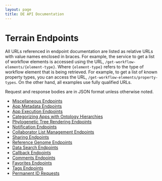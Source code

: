 ```yaml
---
layout: page
title: DE API Documentation
---
```


# Terrain Endpoints

All URLs referenced in endpoint documentation are listed as relative URLs with value names enclosed in braces. For example, the service to get a list of workflow elements is accessed using the URL, `/get-workflow-elements/{element-type}`. Where `{element-type}` refers to the type of workflow element that is being retrieved. For example, to get a list of known property types, you can access the URL, `/get-workflow-elements/property-types`. On the other hand, all examples use fully qualified URLs.

Request and response bodies are in JSON format unless otherwise noted.

* [Miscellaneous Endpoints](misc.html)
* [App Metadata Endpoints](app-metadata.html)
* [App Execution Endpoints](app-execution.html)
* [Categorizing Apps with Ontology Hierarchies](app-ontologies.html)
* [Phylogenetic Tree Rendering Endpoints](tree-viewing.html)
* [Notification Endpoints](notifications.html)
* [Collaborator List Management Endpoints](collaborators.html)
* [Sharing Endpoints](sharing.html)
* [Reference Genome Endpoints](reference-genomes.html)
* [Data Search Endpoints](filesystem/search.html)
* [Callback Endpoints](callbacks.html)
* [Comments Endpoints](comments.html)
* [Favorites Endpoints](favorites.html)
* [Tags Endpoints](tags.html)
* [Permanent ID Requests](permanent-id-requests.html)
